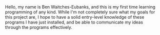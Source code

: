 Hello, my name is Ben Waitches-Eubanks, and this is my first time learning programming of any kind. While I'm not completely sure what my goals for this project are, I hope to have a solid entry-level knowledge of these programs I have just installed, and be able to communicate my ideas through the programs effectively. 
